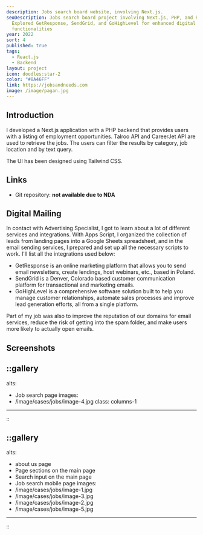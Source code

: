 ```yaml
---
description: Jobs search board website, involving Next.js.
seoDescription: Jobs search board project involving Next.js, PHP, and Rest API.
  Explored GetResponse, SendGrid, and GoHighLevel for enhanced digital mailing
  functionalities
year: 2022
sort: 4
published: true
tags:
  - React.js
  - Backend
layout: project
icon: doodles:star-2
color: "#8A46FF"
link: https://jobsandneeds.com
image: /image/pagan.jpg
---
```


## Introduction

I developed a Next.js application with a PHP backend that provides users with a listing of employment opportunities. Talroo API and CareerJet API are used to retrieve the jobs. The users can filter the results by category, job location and by text query.

The UI has been designed using Tailwind CSS.

## Links

- Git repository: **not available due to NDA**

## Digital Mailing

In contact with Advertising Specialist, I got to learn about a lot of different services and integrations. With Apps Script, I organized the collection of leads from landing pages into a Google Sheets spreadsheet, and in the email sending services, I prepared and set up all the necessary scripts to work. I'll list all the integrations used below:

- GetResponse is an online marketing platform that allows you to send email newsletters, create lendings, host webinars, etc., based in Poland.
- SendGrid is a Denver, Colorado based customer communication platform for transactional and marketing emails.
- GoHighLevel is a comprehensive software solution built to help you manage customer relationships, automate sales processes and improve lead generation efforts, all from a single platform.

Part of my job was also to improve the reputation of our domains for email services, reduce the risk of getting into the spam folder, and make users more likely to actually open emails.

## Screenshots

::gallery
---
alts:
  - Job search page
images:
  - /image/cases/jobs/image-4.jpg
class: columns-1
---
::

::gallery
---
alts:
  - about us page
  - Page sections on the main page
  - Search input on the main page
  - Job search mobile page
images:
  - /image/cases/jobs/image-1.jpg
  - /image/cases/jobs/image-3.jpg
  - /image/cases/jobs/image-2.jpg
  - /image/cases/jobs/image-5.jpg
---
::
